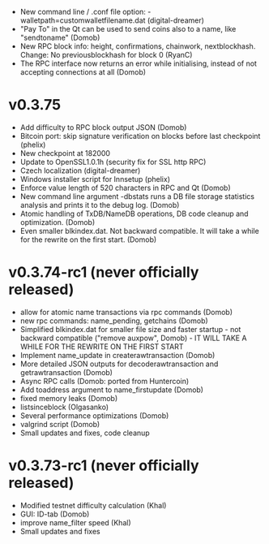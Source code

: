 * New command line / .conf file option: -walletpath=customwalletfilename.dat (digital-dreamer)
* "Pay To" in the Qt can be used to send coins also to a name, like "sendtoname" (Domob)
* New RPC block info: height, confirmations, chainwork, nextblockhash. Change: No previousblockhash for block 0 (RyanC)
* The RPC interface now returns an error while initialising, instead of not accepting connections at all (Domob)

v0.3.75
=======
* Add difficulty to RPC block output JSON (Domob)
* Bitcoin port: skip signature verification on blocks before last checkpoint (phelix)
* New checkpoint at 182000
* Update to OpenSSL1.0.1h (security fix for SSL http RPC)
* Czech localization (digital-dreamer)
* Windows installer script for Innsetup (phelix)
* Enforce value length of 520 characters in RPC and Qt (Domob)
* New command line argument -dbstats runs a DB file storage statistics analysis and prints it to the debug log. (Domob)
* Atomic handling of TxDB/NameDB operations, DB code cleanup and optimization. (Domob)
* Even smaller blkindex.dat. Not backward compatible. It will take a while for the rewrite on the first start. (Domob)

v0.3.74-rc1 (never officially released)
=======================================
* allow for atomic name transactions via rpc commands (Domob)
* new rpc commands: name_pending, getchains (Domob)
* Simplified blkindex.dat for smaller file size and faster startup - not backward compatible ("remove auxpow", Domob) - IT WILL TAKE A WHILE FOR THE REWRITE ON THE FIRST START
* Implement name_update in createrawtransaction (Domob)
* More detailed JSON outputs for decoderawtransaction and getrawtransaction (Domob)
* Async RPC calls (Domob: ported from Huntercoin)
* Add toaddress argument to name_firstupdate (Domob)
* fixed memory leaks (Domob)
* listsinceblock (Olgasanko)
* Several performance optimizations (Domob)
* valgrind script (Domob)
* Small updates and fixes, code cleanup

v0.3.73-rc1 (never officially released)
=======================================
* Modified testnet difficulty calculation (Khal)
* GUI: ID-tab (Domob)
* improve name_filter speed (Khal)
* Small updates and fixes
